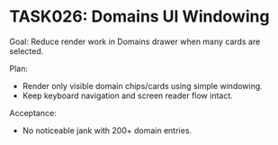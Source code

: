 # TASK026: Domains UI Windowing

Goal: Reduce render work in Domains drawer when many cards are selected.

Plan:

- Render only visible domain chips/cards using simple windowing.
- Keep keyboard navigation and screen reader flow intact.

Acceptance:

- No noticeable jank with 200+ domain entries.
